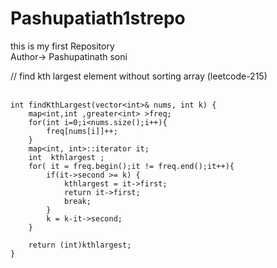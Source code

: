# Pashupatiath1strepo
this is my first Repository
<br>
Author-> Pashupatinath soni

// find kth largest element without sorting array (leetcode-215)<br>
<br>



    int findKthLargest(vector<int>& nums, int k) { 
        map<int,int ,greater<int> >freq;
        for(int i=0;i<nums.size();i++){
            freq[nums[i]]++;
        }
        map<int, int>::iterator it;
        int  kthlargest ;
        for( it = freq.begin();it != freq.end();it++){
            if(it->second >= k) {
                kthlargest = it->first;
                return it->first;
                break;
            }
            k = k-it->second;
        }

        return (int)kthlargest;
    }
